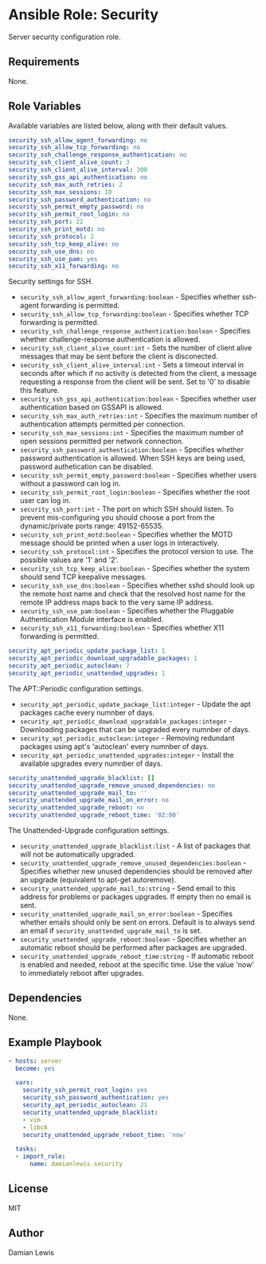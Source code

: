 # Ansible Role: Security
Server security configuration role.

## Requirements
None.

## Role Variables
Available variables are listed below, along with their default values.

```yaml
security_ssh_allow_agent_forwarding: no
security_ssh_allow_tcp_forwarding: no
security_ssh_challenge_response_authentication: no
security_ssh_client_alive_count: 3
security_ssh_client_alive_interval: 300
security_ssh_gss_api_authentication: no
security_ssh_max_auth_retries: 2
security_ssh_max_sessions: 10
security_ssh_password_authentication: no
security_ssh_permit_empty_password: no
security_ssh_permit_root_login: no
security_ssh_port: 22
security_ssh_print_motd: no
security_ssh_protocol: 2
security_ssh_tcp_keep_alive: no
security_ssh_use_dns: no
security_ssh_use_pam: yes
security_ssh_x11_forwarding: no
```
Security settings for SSH.
- `security_ssh_allow_agent_forwarding:boolean` - Specifies whether ssh-agent forwarding is permitted.
- `security_ssh_allow_tcp_forwarding:boolean` - Specifies whether TCP forwarding is permitted.
- `security_ssh_challenge_response_authentication:boolean` - Specifies whether challenge-response authentication is allowed.
- `security_ssh_client_alive_count:int` - Sets the number of client alive messages that may be sent before the client is disconected.
- `security_ssh_client_alive_interval:int` - Sets a timeout interval in seconds after which if no activity is detected from the client, a message requesting a response from the client will be sent. Set to '0' to disable this feature.
- `security_ssh_gss_api_authentication:boolean` - Specifies whether user authentication based on GSSAPI is allowed.
- `security_ssh_max_auth_retries:int` - Specifies the maximum number of authentication attempts permitted per connection.
- `security_ssh_max_sessions:int` - Specifies the maximum number of open sessions permitted per network connection.
- `security_ssh_password_authentication:boolean` - Specifies whether password authentication is allowed. When SSH keys are being used, password authetication can be disabled.
- `security_ssh_permit_empty_password:boolean` - Specifies whether users without a password can log in.
- `security_ssh_permit_root_login:boolean` - Specifies whether the root user can log in.
- `security_ssh_port:int` - The port on which SSH should listen. To prevent mis-configuring you should choose a port from the dynamic/private ports range: 49152-65535.
- `security_ssh_print_motd:boolean` - Specifies whether the MOTD message should be printed when a user logs in interactively.
- `security_ssh_protocol:int` - Specifies the protocol version to use. The possible values are '1' and '2'.
- `security_ssh_tcp_keep_alive:boolean` - Specifies whether the system should send TCP keepalive messages.
- `security_ssh_use_dns:boolean` - Specifies whether sshd should look up the remote host name and check that the resolved host name for the remote IP address maps back to the very same IP address.
- `security_ssh_use_pam:boolean` - Specifies whether the Pluggable Authentication Module interface is enabled.
- `security_ssh_x11_forwarding:boolean` - Specifies whether X11 forwarding is permitted.

```yaml
security_apt_periodic_update_package_list: 1
security_apt_periodic_download_upgradable_packages: 1
security_apt_periodic_autoclean: 7
security_apt_periodic_unattended_upgrades: 1
```
The APT::Periodic configuration settings.
- `security_apt_periodic_update_package_list:integer` - Update the apt packages cache every numnber of days.
- `security_apt_periodic_download_upgradable_packages:integer` - Downloading packages that can be upgraded every numnber of days.
- `security_apt_periodic_autoclean:integer` - Removing redundant packages using apt's 'autoclean' every numnber of days.
- `security_apt_periodic_unattended_upgrades:integer` - Install the available upgrades every numnber of days.

```yaml
security_unattended_upgrade_blacklist: []
security_unattended_upgrade_remove_unused_dependencies: no
security_unattended_upgrade_mail_to: ''
security_unattended_upgrade_mail_on_error: no
security_unattended_upgrade_reboot: no
security_unattended_upgrade_reboot_time: '02:00'
```
The Unattended-Upgrade configuration settings.
- `security_unattended_upgrade_blacklist:list` - A list of packages that will not be automatically upgraded.
- `security_unattended_upgrade_remove_unused_dependencies:boolean` - Specifies whether new unused dependencies should be removed after an upgrade (equivalent to apt-get autoremove).
- `security_unattended_upgrade_mail_to:string` - Send email to this address for problems or packages upgrades. If empty then no email is sent.
- `security_unattended_upgrade_mail_on_error:boolean` - Specifies whether emails should only be sent on errors. Default is to always send an email if `security_unattended_upgrade_mail_to` is set.
- `security_unattended_upgrade_reboot:boolean` - Specifies whether an automatic reboot should be performed after packages are upgraded.
- `security_unattended_upgrade_reboot_time:string` - If automatic reboot is enabled and needed, reboot at the specific time. Use the value 'now' to immediately reboot after upgrades.

## Dependencies
None.

## Example Playbook
```yaml
- hosts: server
  become: yes

  vars:
    security_ssh_permit_root_login: yes
    security_ssh_password_authentication: yes
    security_apt_periodic_autoclean: 21
    security_unattended_upgrade_blacklist:
    - vim
    - libc6
    security_unattended_upgrade_reboot_time: 'now'

  tasks:
  - import_role:
      name: damianlewis.security
```

## License
MIT

## Author
Damian Lewis